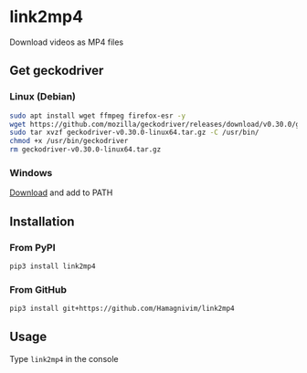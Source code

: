 # link2mp4

Download videos as MP4 files

## Get geckodriver

### Linux (Debian)

```sh
sudo apt install wget ffmpeg firefox-esr -y
wget https://github.com/mozilla/geckodriver/releases/download/v0.30.0/geckodriver-v0.30.0-linux64.tar.gz
sudo tar xvzf geckodriver-v0.30.0-linux64.tar.gz -C /usr/bin/
chmod +x /usr/bin/geckodriver
rm geckodriver-v0.30.0-linux64.tar.gz
```

### Windows

[Download](https://github.com/mozilla/geckodriver/releases/download/v0.30.0/geckodriver-v0.30.0-win64.zip) and add to PATH

## Installation

### From PyPI

```sh
pip3 install link2mp4
```

### From GitHub

```sh
pip3 install git+https://github.com/Hamagnivim/link2mp4
```

## Usage

Type `link2mp4` in the console

